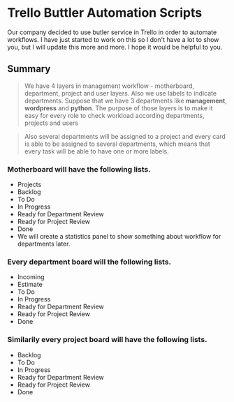 # Trello Buttler Automation Scripts

Our company decided to use butler service in Trello in order to automate workflows. I have just started to work on this so I don't have a lot to show you, but I will update this more and more. I hope it would be helpful to you.

## Summary
> We have 4 layers in management workflow - motherboard, department, project and user layers. Also we use labels to indicate departments. Suppose that we have 3 departments like **management**, **wordpress** and **python**. The purpose of those layers is to make it easy for every role to check workload according departments, projects and users

> Also several departments will be assigned to a project and every card is able to be assigned to several departments, which means that every task will be able to have one or more labels.

### Motherboard will have the following lists.
- Projects
- Backlog
- To Do
- In Progress
- Ready for Department Review
- Ready for Project Review
- Done
- We will create a statistics panel to show something about workflow for departments later.

### Every department board will the following lists.
- Incoming
- Estimate
- To Do
- In Progress
- Ready for Department Review
- Ready for Project Review
- Done

### Similarily every project board will have the following lists.
- Backlog
- To Do
- In Progress
- Ready for Department Review
- Ready for Project Review
- Done